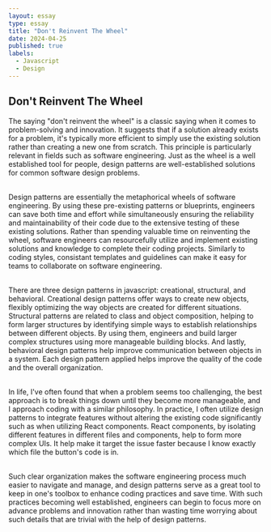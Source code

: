 ```yaml
---
layout: essay
type: essay
title: "Don't Reinvent The Wheel"
date: 2024-04-25
published: true
labels:
  - Javascript
  - Design
---
```

 
## Don't Reinvent The Wheel

The saying "don't reinvent the wheel" is a classic saying when it comes to problem-solving and innovation. It suggests that if a solution already exists for a problem, it's typically more efficient to simply use the existing solution rather than creating a new one from scratch. This principle is particularly relevant in fields such as software engineering. Just as the wheel is a well established tool for people, design patterns are well-established solutions for common software design problems.<br><br>

Design patterns are essentially the metaphorical wheels of software engineering. By using these pre-existing patterns or blueprints, engineers can save both time and effort while simultaneously ensuring the reliability and maintainability of their code due to the extensive testing of these existing solutions. Rather than spending valuable time on reinventing the wheel, software engineers can resourcefully utilize  and implement existing solutions and knowledge to complete their coding projects. Similarly to coding styles, consistant templates and guidelines can make it easy for teams to collaborate on software engineering.<br><br>

There are three design patterns in javascript: creational, structural, and behavioral. Creational design patterns offer ways to create new objects, flexibly optimizing the way objects are created for different situations. Structural patterns are related to class and object composition, helping to form larger structures by identifying simple ways to establish relationships between different objects. By using them, engineers and build larger complex structures using more manageable building blocks. And lastly, behavioral design patterns help improve communication between objects in a system. Each design pattern applied helps improve the quality of the code and the overall organization.<br><br>

In life, I've often found that when a problem seems too challenging, the best approach is to break things down until they become more manageable, and I approach coding with a similar philosophy. In practice, I often utilize design patterns to integrate features without altering the existing code significantly such as when utilizing React components. React components, by isolating different features in different files and components, help to form more complex UIs. It help make it target the issue faster because I know exactly which file the button's code is in.<br><br>

Such clear organization makes the software engineering process much easier to navigate and manage, and design patterns serve as a great tool to keep in one's toolbox to enhance coding practices and save time. With such practices becoming well established, engineers can begin to focus more on advance problems and innovation rather than wasting time worrying about such details that are trivial with the help of design patterns.                      
